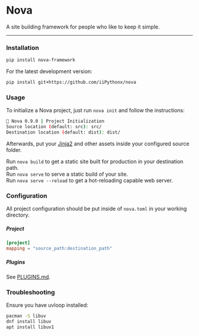 # Nova

A site building framework for people who like to keep it simple.

---

### Installation

```sh
pip install nova-framework
```

For the latest development version:
```sh
pip install git+https://github.com/iiPythonx/nova
```

### Usage

To initialize a Nova project, just run `nova init` and follow the instructions:
```sh
🚀 Nova 0.9.0 | Project Initialization
Source location (default: src): src/
Destination location (default: dist): dist/
```

Afterwards, put your [Jinja2](https://jinja.palletsprojects.com/) and other assets inside your configured source folder.  

Run `nova build` to get a static site built for production in your destination path.  
Run `nova serve` to serve a static build of your site.  
Run `nova serve --reload` to get a hot-reloading capable web server.  

### Configuration

All project configuration should be put inside of `nova.toml` in your working directory.

##### Project

```toml
[project]
mapping = "source_path:destination_path"
```

##### Plugins

See [PLUGINS.md](./docs/PLUGINS.md).


### Troubleshooting

Ensure you have uvloop installed:
```sh
pacman -S libuv
dnf install libuv
apt install libuv1
